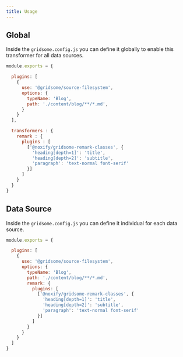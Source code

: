 ```yaml
---
title: Usage
---
```


## Global

Inside the `gridsome.config.js` you can define it globally to enable this transformer for all data sources.

```js
module.exports = {

  plugins: [
    {
      use: '@gridsome/source-filesystem',
      options: {
        typeName: 'Blog',
        path: './content/blog/**/*.md',
      }
    }
  ],

  transformers : {
    remark : {
      plugins : [
        ['@noxify/gridsome-remark-classes', {
          'heading[depth=1]': 'title',
          'heading[depth=2]': 'subtitle',
          'paragraph': 'text-normal font-serif'
        }]
      ]
    }
  }
}
```

## Data Source

Inside the `gridsome.config.js` you can define it individual for each data source.

```js
module.exports = {

  plugins: [
    {
      use: '@gridsome/source-filesystem',
      options: {
        typeName: 'Blog',
        path: './content/blog/**/*.md',
        remark: {
          plugins: [
            ['@noxify/gridsome-remark-classes', {
              'heading[depth=1]': 'title',
              'heading[depth=2]': 'subtitle',
              'paragraph': 'text-normal font-serif'
            }]
          ]
        }
      }
    }
  ]
}
```